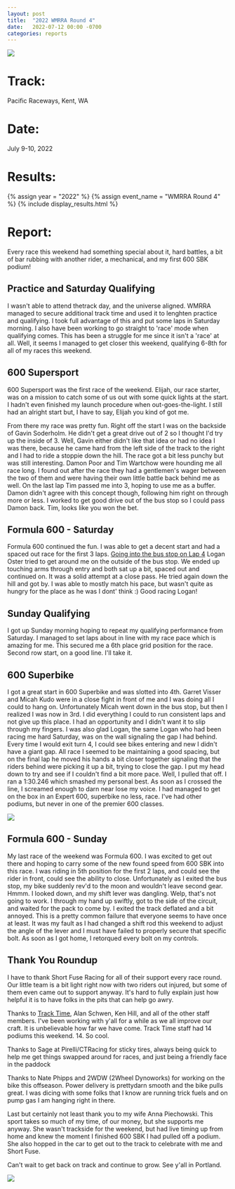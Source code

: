 ```yaml
---
layout: post
title:  "2022 WMRRA Round 4"
date:   2022-07-12 00:00 -0700
categories: reports
---
```


![](/img/race-report-photos/2022/wmrra-r4-pacific/hat-medal-sponsors.jpg)


# Track:
Pacific Raceways, Kent, WA

# Date:
July 9-10, 2022

# Results:
{% assign year = "2022" %}
{% assign event_name = "WMRRA Round 4" %}
{% include display_results.html %}

# Report:

Every race this weekend had something special about it, hard battles, a bit of
bar rubbing with another rider, a mechanical, and my first 600 SBK podium!

## Practice and Saturday Qualifying
I wasn't able to attend thetrack day, and the universe aligned. WMRRA managed to 
secure additional track time and used it to lenghten practice and qualifying. I
took full advantage of this and put some laps in Saturday morning. I also have
been working to go straight to 'race' mode when qualifying comes. This has been
a struggle for me since it isn't a 'race' at all. Well, it seems I managed to
get closer this weekend, qualifying 6-8th for all of my races this weekend.

## 600 Supersport
600 Supersport was the first race of the weekend. Elijah, our race starter, was
on a mission to catch some of us out with some quick lights at the start. I 
hadn't even finished my launch procedure when out-goes-the-light. I still had
an alright start but, I have to say, Elijah you kind of got me.

From there my race was pretty fun. Right off the start I was on the backside of 
Gavin Soderholm. He didn't get a great drive out of 2 so I thought I'd try up 
the inside of 3. Well, Gavin either didn't like that idea or had no idea I was 
there, because he came hard from the left side of the track to the right and I 
had to ride a stoppie down the hill. The race got a bit less punchy but was 
still interesting. Damon Poor and Tim Wartchow were hounding me all race long.
I found out after the race they had a gentlemen's wager between
the two of them and were having their own little battle back behind me as well.
On the last lap Tim passed me into 3, hoping to use me as a buffer. Damon didn't
agree with this concept though, following him right on through more or less. I
worked to get good drive out of the bus stop so I could pass Damon back. Tim, 
looks like you won the bet.

## Formula 600 - Saturday

Formula 600 continued the fun. I was able to get a decent start and had a spaced out race for the first 3 laps. [Going into the bus stop on Lap 4](https://www.youtube.com/watch?v=vcO3zvZnKLY&t=375&ab_channel=ChrisWilcoxRacing) Logan Oster tried to get around me on the outside of the bus stop. We ended up touching arms through entry and both sat up a bit, spaced out and continued on. It was a solid attempt at a close pass. He tried again down the hill and got by. I was able to mostly match his pace, but wasn't quite as hungry for the place as he was I dont' think :) Good racing Logan!

## Sunday Qualifying
I got up Sunday morning hoping to repeat my qualifying performance from 
Saturday. I managed to set laps about in line with my race pace which is amazing
for me. This secured me a 6th place grid position for the race. Second row
start, on a good line. I'll take it.

## 600 Superbike
I got a great start in 600 Superbike and was slotted into 4th. Garret Visser and Micah Kudo were in a close fight in front of me and I was doing all I could to hang on. Unfortunately Micah went down in the bus stop, but then I realized I
was now in 3rd. I did everything I could to run consistent laps and not give up this place. I had an opportunity and I didn't want it to slip through my fingers. I was also glad Logan, the same Logan who had been racing me hard Saturday, was on the wall
signaling the gap I had behind. Every time I would exit turn 4, I could see bikes entering and new I didn't have a giant gap. All race I seemed to be maintaining a good spacing, but on the final lap he moved his hands a bit closer together signaling
that the riders behind were picking it up a bit, trying to close the gap. I put my head down to try and see if I couldn't find a bit more pace. Well, I pulled that off. I ran a 1:30.246 which smashed my personal best. As soon as I crossed
the line, I screamed enough to darn near lose my voice. I had managed to get
on the box in an Expert 600, superbike no less, race. I've had other podiums,
but never in one of the premier 600 classes.

![](/img/race-report-photos/2022/wmrra-r4-pacific/podium.jpg)

## Formula 600 - Sunday

My last race of the weekend was Formula 600. I was excited to get out there and
hoping to carry some of the new found speed from 600 SBK into this race. I was
riding in 5th position for the first 2 laps, and could see the rider in front,
could see the ability to close. Unfortunately as I exited the bus stop, my bike
suddenly rev'd to the moon and wouldn't leave second gear. Hmmm. I looked down,
and my shift lever was dangling. Welp, that's not going to work. I through my
hand up swiftly, got to the side of the circuit, and waited for the pack to
come by. I exited the track deflated and a bit annoyed. This is a pretty common 
failure that everyone seems to have once at least. It was my fault as I had
changed a shift rod this weekend to adjust the angle of the lever and I must
have failed to properly secure that specific bolt. As soon as I got home, I
retorqued every bolt on my controls.


## Thank You Roundup

I have to thank Short Fuse Racing for all of their support every race round.
Our little team is a bit light right now with two riders out injured, but some
of them even came out to support anyway. It's hard to fully explain just how
helpful it is to have folks in the pits that can help go awry.

Thanks to [Track Time](https://tracktime.bike), Alan Schwen, Ken Hill, and all
of the other staff members. I've been working with y'all for a while as we all
improve our craft. It is unbelievable how far we have come. Track Time staff had
14 podiums this weekend. 14. So cool.

Thanks to Sage at Pirelli/CTRacing for sticky tires, always being quick to help
me get things swapped around for races, and just being a friendly face in the
paddock

Thanks to Nate Phipps and 2WDW (2Wheel Dynoworks) for working on the bike this
offseason. Power delivery is prettydarn smooth and the bike pulls great. I was
dicing with some folks that I know are running trick fuels and on pump gas I am
hanging right in there.

Last but certainly not least thank you to my wife Anna Piechowski. This sport
takes so much of my time, of our money, but she supports me anyway. She wasn't
trackside for the weekend, but had live timing up from home and knew the moment
I finished 600 SBK I had pulled off a podium. She also hopped in the car to get
out to the track to celebrate with me and Short Fuse.

Can't wait to get back on track and continue to grow. See y'all in Portland.


![](/img/race-report-photos/2022/wmrra-r4-pacific/post-race-w-bike.jpg)
